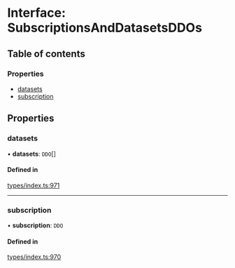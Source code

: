 # Interface: SubscriptionsAndDatasetsDDOs

## Table of contents

### Properties

- [datasets](SubscriptionsAndDatasetsDDOs.md#datasets)
- [subscription](SubscriptionsAndDatasetsDDOs.md#subscription)

## Properties

### datasets

• **datasets**: `DDO`[]

#### Defined in

[types/index.ts:971](https://github.com/nevermined-io/react-components/blob/099fc1a/catalog/src/types/index.ts#L971)

___

### subscription

• **subscription**: `DDO`

#### Defined in

[types/index.ts:970](https://github.com/nevermined-io/react-components/blob/099fc1a/catalog/src/types/index.ts#L970)
